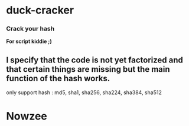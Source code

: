 # duck-cracker
### Crack your hash
**For script kiddie ;)**

## **I specify that the code is not yet factorized and that certain things are missing but the main function of the hash works.**

only support hash : md5, sha1, sha256, sha224, sha384, sha512



# Nowzee
